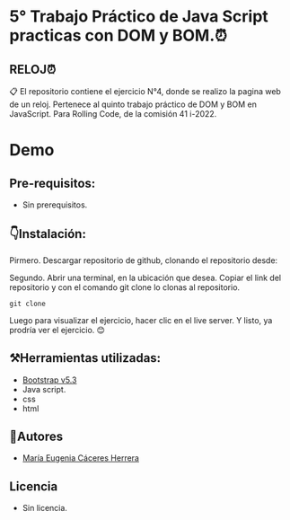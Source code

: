# 5° Trabajo Práctico de Java Script practicas con DOM y BOM.⏰

## RELOJ⏰

📋 El repositorio contiene el ejercicio N°4, donde se realizo la pagina web de un reloj. Pertenece al quinto trabajo práctico de DOM y BOM en JavaScript. Para Rolling Code, de la comisión 41 i-2022.

# Demo

## Pre-requisitos:
- Sin prerequisitos.

## 👇Instalación:
Pirmero. Descargar repositorio de github, clonando el repositorio desde: 


Segundo. Abrir una terminal, en la ubicación que desea. Copiar el link del repositorio y con el comando git clone lo clonas al repositorio.
```
git clone 

```

Luego para visualizar el ejercicio, hacer clic en el live server. Y listo, ya prodría ver el ejercicio. 😊

## ⚒️Herramientas utilizadas:
- [Bootstrap v5.3](https://getbootstrap.com/)
- Java script.
- css
- html

## 🥰Autores
- [María Eugenia Cáceres Herrera](https://github.com/EugeniaCaceres)

## Licencia
- Sin licencia.